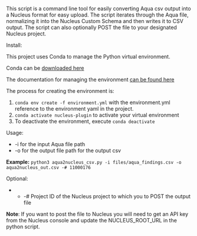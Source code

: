 This script is a command line tool for easily converting Aqua csv output into a Nucleus format for easy upload. The script iterates through the Aqua file, normalizing it into the Nucleus Custom Schema and then writes it to CSV output. The script can also optionally POST the file to your designated Nucleus project.

Install:

This project uses Conda to manage the Python virtual environment.

Conda can be [downloaded here](https://docs.conda.io/projects/conda/en/latest/user-guide/install/download.html)

The documentation for managing the environment [can be found here](https://conda.io/projects/conda/en/latest/user-guide/tasks/manage-environments.html)

The process for creating the environment is:
1. `conda env create -f environment.yml`  with the environment.yml reference to the environment yaml in the project.
2. `conda activate nucleus-plugin` to activate your virtual environment
3. To deactivate the environment, execute `conda deactivate`

Usage:
- -i for the input Aqua file path
- -o for the output file path for the output csv

**Example:** `python3 aqua2nucleus_csv.py -i files/aqua_findings.csv -o aqua2nucleus_out.csv -# 11000176`

Optional:
- - -# Project ID of the Nucleus project to which you to POST the output file

**Note**: If you want to post the file to Nucleus you will need to get an API key from the Nucleus console and update the NUCLEUS_ROOT_URL in the python script.
